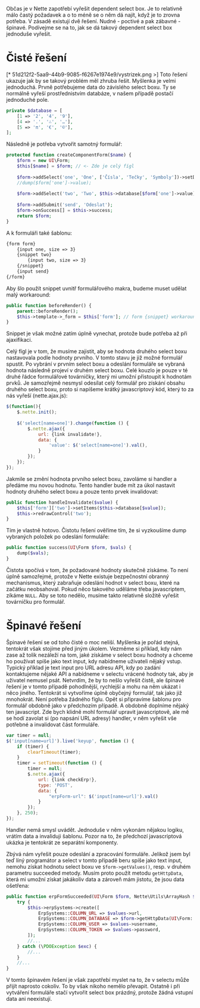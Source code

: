 Občas je v Nette zapotřebí vyřešit dependent select box. Je to relativně málo častý požadavek a o to méně se o něm dá najít, když je to zrovna potřeba. V zásadě existují dvě řešení. Nudné - poctivé a pak zábavné - špinavé. Podívejme se na to, jak se dá takový dependent select box jednoduše vyřešit.

# Čisté řešení

[* 51d212f2-5aa9-44b9-9085-f6267e1974e9/vystrizek.png >]
Toto řešení ukazuje jak by se takový problém měl zhruba řešit. Myšlenka je velmi jednoduchá. Prvně potřebujeme data do závislého select boxu. Ty se normálně vyřeší prostřednistvím databáze, v našem případě postačí jednoduché pole.

```php
private $database = [
    [1 => '2', '4', '9'],
    [4 => '.', '∴', '…'],
    [5 => 'π', '€', '©'],
];
```

Následně je potřeba vytvořit samotný formulář:

```php
protected function createComponentForm($name) {
    $form = new UI\Form;
    $this[$name] = $form; // <- Zde je celý fígl
    
    $form->addSelect('one', 'One', ['Čísla', 'Tečky', 'Symboly'])->setDefaultValue(1);
    //dump($form['one']->value);
    
    $form->addSelect('two', 'Two', $this->database[$form['one']->value]);
    
    $form->addSubmit('send', 'Odeslat');
    $form->onSuccess[] = $this->success;
    return $form;
}
```

A k formuláři také šablonu:

```html
{form form}
    {input one, size => 3}
    {snippet two}
    	{input two, size => 3}
    {/snippet}
    {input send}
{/form}
```

Aby šlo použít snippet uvnitř formulářového makra, budeme muset udělat malý workaround:

```php
public function beforeRender() {
	parent::beforeRender();
	$this->template->_form = $this['form']; // form {snippet} workaround
}
```

Snippet je však možné zatím úplně vynechat, protože bude potřeba až při ajaxifikaci.

Celý fígl je v tom, že musíme zajistit, aby se hodnota druhého select boxu nastavovala podle hodnoty prvního. V tomto stavu je již možné formulář spustit. Po vybrání v prvním select boxu a odeslání formuláře se vybraná hodnota následně projeví v druhém select boxu. Celé kouzlo je pouze v té druhé řádce formulářové továrničky, který mi umožní přistoupit k hodnotám prvků. Je samozřejmě nesmysl odesílat celý formulář pro získání obsahu druhého select boxu, proto si napíšeme krátký javascriptový kód, který to za nás vyřeší (nette.ajax.js):

```javascript
$(function(){
	$.nette.init();
    
	$('select[name=one]').change(function () {
		$.nette.ajax({
			url: {link invalidate!},
			data: {
				'value': $('select[name=one]').val(),
			}
		});
	});
});
```

Jakmile se změní hodnota prvního select boxu, zavoláme si handler a předáme mu novou hodnotu. Tento handler bude mít za úkol nastavit hodnoty druhého select boxu a pouze tento prvek invalidovat:

```php
public function handleInvalidate($value) {
	$this['form']['two']->setItems($this->database[$value]);
	$this->redrawControl('two');
}
```

Tím je vlastně hotovo. Čistotu řešení ověříme tím, že si vyzkoušíme dump vybraných položek po odeslání formuláře:

```php
public function success(UI\Form $form, $vals) {
	dump($vals);
}
```

Čistota spočívá v tom, že požadované hodnoty skutečně získáme. To není úplně samozřejmé, protože v Nette existuje bezpečnostní obranný mechanismus, který zabraňuje odeslání hodnot v select boxu, které na začátku neobsahoval. Pokud něco takového uděláme třeba javascriptem, zíkáme `NULL`. Aby se toto nedělo, musíme takto relativně složitě vyřešit továrničku pro formulář.

# Špinavé řešení

Špinavé řešení se od toho čisté o moc neliší. Myšlenka je pořád stejná, tentokrát však stojíme před jiným úkolem. Vezměme si příklad, kdy nám zase až tolik nezáleží na tom, jaké získáme v select boxu hodnoty a chceme ho používat spíše jako text input, kdy nabídneme uživateli nějaký vstup. Typický příklad je text input pro URL adresu API, kdy po zadání kontaktujeme nějaké API a nabídneme v selectu vrácené hodnoty tak, aby je uživatel nemusel psát. Netvrdím, že by to nešlo vyřešit čistě, ale špinavé řešení je v tomto případě pohodlnější, rychlejší a mohu na něm ukázat i něco jiného. Tentokrát si vytvoříme úplně obyčejný formulář, tak jako již mnohokrát. Není potřeba žádného fíglu. Opět si připravíme šablonu pro formulář obdobně jako v předchozím případě. A obdobně doplníme nějaký ten javascript. Zde bych klidně mohl formulář upravit javascriptově, ale mě se hodí zavolat si (po napsání URL adresy) handler, v něm vyřešit vše potřebné a invalidovat část formuláře.

```javascript
var timer = null;
$('input[name=url]').live('keyup', function () {
	if (timer) {
		clearTimeout(timer);
	}
	timer = setTimeout(function () {
		timer = null;
		$.nette.ajax({
			url: {link checkErp!},
			type: 'POST',
			data: {
				"erpForm-url": $('input[name=url]').val()
			}
		});
	}, 250);
});
```

Handler nemá smysl uvádět. Jednoduše v něm vykonám nějakou logiku, vrátím data a invaliduji šablonu. Pozor na to, že předchozí javascriptová ukázka je tentokrát ze separátní komponenty.

Zbývá nám vyřešit pouze odeslání a zpracování formuláře. Jelikož jsem byl teď líný programátor a select v tomto případě beru spíše jako text input, nemohu získat hodnotu select boxu ve `$form->getValues()`, resp. v druhém parametru succeeded metody. Musím proto použít metodu `getHttpData`, která mi umožní získat jakákoliv data a zároveň mám jistotu, že jsou data ošetřena:

```php
public function erpFormSucceeded(UI\Form $form, Nette\Utils\ArrayHash $values) {
	try {
		$this->erpSystems->create([
			ErpSystems::COLUMN_URL => $values->url,
			ErpSystems::COLUMN_DATABASE => $form->getHttpData(UI\Form::DATA_LINE, 'database'), // <- náš select
			ErpSystems::COLUMN_USER => $values->username,
			ErpSystems::COLUMN_TOKEN => $values->password,
		]);
		//...
	} catch (\PDOException $exc) {
		//...
	}
	//...
}
```

V tomto špinavém řešení je však zapotřebí myslet na to, že v selectu může přijít naprosto cokoliv. To by však nikoho nemělo převapit. Ostatně i při vytváření formuláře stačí vytvořit select box prázdný, protože žádná vstupní data ani neexistují.